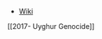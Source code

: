 - [Wiki](https://en.wikipedia.org/wiki/Uyghur_Forced_Labor_Prevention_Act)

[[2017- Uyghur Genocide]]